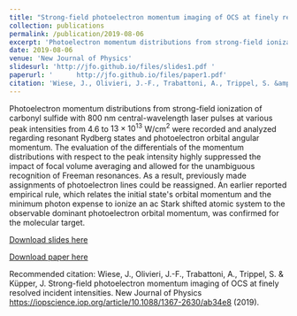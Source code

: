 ```yaml
---
title: "Strong-field photoelectron momentum imaging of OCS at finely resolved incident intensities"
collection: publications
permalink: /publication/2019-08-06
excerpt: 'Photoelectron momentum distributions from strong-field ionization of carbonyl sulfide with 800 nm central-wavelength laser pulses at various peak intensities from $4.6$ to $13\times10^{13}$ W/cm$^2$ were recorded and analyzed regarding resonant Rydberg states and photoelectron orbital angular momentum. The evaluation of the differentials of the momentum distributions with respect to the peak intensity highly suppressed the impact of focal volume averaging and allowed for the unambiguous recognition of Freeman resonances. As a result, previously made assignments of photoelectron lines could be reassigned. An earlier reported empirical rule, which relates the initial state&apos;s orbital momentum and the minimum photon expense to ionize an ac Stark shifted atomic system to the observable dominant photoelectron orbital momentum, was confirmed for the molecular target.'
date: 2019-08-06
venue: 'New Journal of Physics'
slidesurl: 'http://jfo.github.io/files/slides1.pdf '
paperurl: '      http://jfo.github.io/files/paper1.pdf'
citation: 'Wiese, J., Olivieri, J.-F., Trabattoni, A., Trippel, S. &amp; Küpper, J. Strong-field photoelectron momentum imaging of OCS at finely resolved incident intensities. New Journal of Physics https://iopscience.iop.org/article/10.1088/1367-2630/ab34e8 (2019).'
---
```

Photoelectron momentum distributions from strong-field ionization of carbonyl sulfide with 800 nm central-wavelength laser pulses at various peak intensities from $4.6$ to $13\times10^{13}$ W/cm$^2$ were recorded and analyzed regarding resonant Rydberg states and photoelectron orbital angular momentum. The evaluation of the differentials of the momentum distributions with respect to the peak intensity highly suppressed the impact of focal volume averaging and allowed for the unambiguous recognition of Freeman resonances. As a result, previously made assignments of photoelectron lines could be reassigned. An earlier reported empirical rule, which relates the initial state&apos;s orbital momentum and the minimum photon expense to ionize an ac Stark shifted atomic system to the observable dominant photoelectron orbital momentum, was confirmed for the molecular target.

[Download slides here](http://jfo.github.io/files/slides1.pdf )

[Download paper here](      http://jfo.github.io/files/paper1.pdf)

Recommended citation: Wiese, J., Olivieri, J.-F., Trabattoni, A., Trippel, S. & Küpper, J. Strong-field photoelectron momentum imaging of OCS at finely resolved incident intensities. New Journal of Physics https://iopscience.iop.org/article/10.1088/1367-2630/ab34e8 (2019).